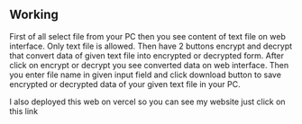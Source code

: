 ## Working
First of all select file from your PC then you see content of text file on web interface. Only text file is allowed. Then have 2 buttons encrypt and decrypt that convert data of given text file into encrypted or decrypted form. After click on encrypt or decrypt you see converted data on web interface. Then you enter file name in given input field and click download button to save encrypted or decrypted data of your given text file in your PC.

I also deployed this web on vercel so you can see my website just click on this link

